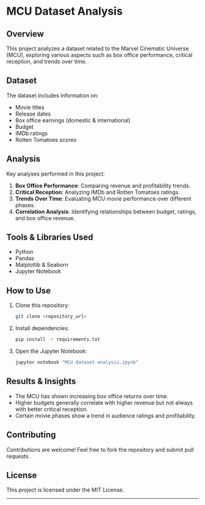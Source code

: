 # MCU Dataset Analysis

## Overview
This project analyzes a dataset related to the Marvel Cinematic Universe (MCU), exploring various aspects such as box office performance, critical reception, and trends over time.

## Dataset
The dataset includes information on:
- Movie titles
- Release dates
- Box office earnings (domestic & international)
- Budget
- IMDb ratings
- Rotten Tomatoes scores

## Analysis
Key analyses performed in this project:
1. **Box Office Performance**: Comparing revenue and profitability trends.
2. **Critical Reception**: Analyzing IMDb and Rotten Tomatoes ratings.
3. **Trends Over Time**: Evaluating MCU movie performance over different phases.
4. **Correlation Analysis**: Identifying relationships between budget, ratings, and box office revenue.

## Tools & Libraries Used
- Python
- Pandas
- Matplotlib & Seaborn
- Jupyter Notebook

## How to Use
1. Clone this repository:
   ```bash
   git clone <repository_url>
   ```
2. Install dependencies:
   ```bash
   pip install -r requirements.txt
   ```
3. Open the Jupyter Notebook:
   ```bash
   jupyter notebook "MCU dataset analysis.ipynb"
   ```

## Results & Insights
- The MCU has shown increasing box office returns over time.
- Higher budgets generally correlate with higher revenue but not always with better critical reception.
- Certain movie phases show a trend in audience ratings and profitability.

## Contributing
Contributions are welcome! Feel free to fork the repository and submit pull requests.

## License
This project is licensed under the MIT License.

---

